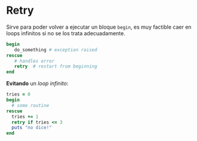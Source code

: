 # Retry

Sirve para poder volver a ejecutar un bloque `begin`, es muy factible caer en loops infinitos si no se los trata adecuadamente.

```ruby
begin
   do_something # exception raised
rescue
   # handles error
   retry  # restart from beginning
end
```

**Evitando** un *loop infinito*:

```ruby
tries = 0
begin
  # some routine
rescue
  tries += 1
  retry if tries <= 3
  puts "no dice!"
end
```
